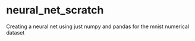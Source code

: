 # neural_net_scratch
Creating a neural net using just numpy and pandas for the mnist numerical dataset 
